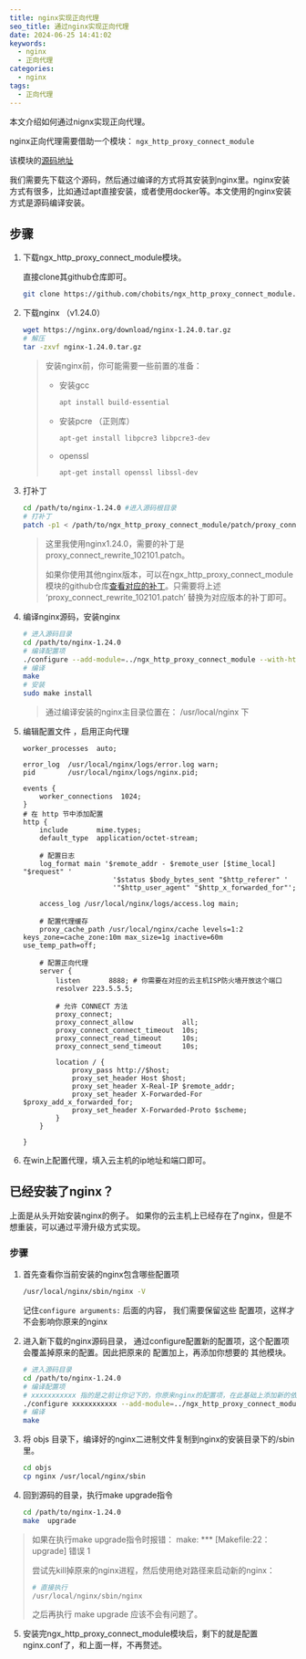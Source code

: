 ```yaml
---
title: nginx实现正向代理
seo_title: 通过nginx实现正向代理
date: 2024-06-25 14:41:02
keywords:
  - nginx
  - 正向代理
categories:
  - nginx
tags:
  - 正向代理
---
```


本文介绍如何通过nignx实现正向代理。

<!-- more -->

nginx正向代理需要借助一个模块： `ngx_http_proxy_connect_module`

该模块的[源码地址](https://github.com/chobits/ngx_http_proxy_connect_module)

我们需要先下载这个源码，然后通过编译的方式将其安装到nginx里。nginx安装方式有很多，比如通过apt直接安装，或者使用docker等。本文使用的nginx安装方式是源码编译安装。

## 步骤

1. 下载ngx_http_proxy_connect_module模块。

   直接clone其github仓库即可。

   ```sh
   git clone https://github.com/chobits/ngx_http_proxy_connect_module.git
   ```

2. 下载nginx （v1.24.0）

   ```sh
   wget https://nginx.org/download/nginx-1.24.0.tar.gz
   # 解压
   tar -zxvf nginx-1.24.0.tar.gz
   ```

   > 安装nginx前，你可能需要一些前置的准备：
   >
   > - 安装gcc 
   >
   >   ```sh
   >   apt install build-essential
   >   ```
   >
   > - 安装pcre （正则库）
   >
   >   ```sh
   >   apt-get install libpcre3 libpcre3-dev
   >   ```
   >
   > - openssl
   >
   >   ```sh
   >   apt-get install openssl libssl-dev
   >   ```

3. 打补丁

   ```sh
   cd /path/to/nginx-1.24.0 #进入源码根目录
   # 打补丁
   patch -p1 < /path/to/ngx_http_proxy_connect_module/patch/proxy_connect_rewrite_102101.patch
   ```

   > 这里我使用nginx1.24.0，需要的补丁是 proxy_connect_rewrite_102101.patch。
   >
   > 如果你使用其他nginx版本，可以在ngx_http_proxy_connect_module模块的github仓库[查看对应的补丁](https://github.com/chobits/ngx_http_proxy_connect_module?tab=readme-ov-file#select-patch)。只需要将上述 ‘proxy_connect_rewrite_102101.patch’ 替换为对应版本的补丁即可。

4. 编译nginx源码，安装nginx

   ```sh
   # 进入源码目录
   cd /path/to/nginx-1.24.0
   # 编译配置项
   ./configure --add-module=../ngx_http_proxy_connect_module --with-http_ssl_module
   # 编译
   make
   # 安装
   sudo make install
   ```

   > 通过编译安装的nginx主目录位置在： /usr/local/nginx 下

5. 编辑配置文件 ，启用正向代理

   ```nginx
   worker_processes  auto;
   
   error_log  /usr/local/nginx/logs/error.log warn;
   pid        /usr/local/nginx/logs/nginx.pid;
   
   events {
       worker_connections  1024;
   }
   # 在 http 节中添加配置
   http {
       include       mime.types;
       default_type  application/octet-stream;
   
       # 配置日志
       log_format main '$remote_addr - $remote_user [$time_local] "$request" '
                         '$status $body_bytes_sent "$http_referer" '
                         '"$http_user_agent" "$http_x_forwarded_for"';
   
       access_log /usr/local/nginx/logs/access.log main;
   
       # 配置代理缓存
       proxy_cache_path /usr/local/nginx/cache levels=1:2 keys_zone=cache_zone:10m max_size=1g inactive=60m use_temp_path=off;
   
       # 配置正向代理
       server {
           listen       8888; # 你需要在对应的云主机ISP防火墙开放这个端口
           resolver 223.5.5.5; 
   
           # 允许 CONNECT 方法
           proxy_connect;
           proxy_connect_allow            all;
           proxy_connect_connect_timeout  10s;
           proxy_connect_read_timeout     10s;
           proxy_connect_send_timeout     10s;
   
           location / {
               proxy_pass http://$host;
               proxy_set_header Host $host;
               proxy_set_header X-Real-IP $remote_addr;
               proxy_set_header X-Forwarded-For $proxy_add_x_forwarded_for;
               proxy_set_header X-Forwarded-Proto $scheme;
           }
       }
   
   }
   ```

6. 在win上配置代理，填入云主机的ip地址和端口即可。

## 已经安装了nginx？

上面是从头开始安装nginx的例子。 如果你的云主机上已经存在了nginx，但是不想重装，可以通过平滑升级方式实现。

### 步骤

1. 首先查看你当前安装的nginx包含哪些配置项

   ```sh
   /usr/local/nginx/sbin/nginx -V
   ```

   记住`configure arguments:` 后面的内容， 我们需要保留这些 配置项，这样才不会影响你原来的nginx

2. 进入新下载的nginx源码目录， 通过configure配置新的配置项，这个配置项会覆盖掉原来的配置。因此把原来的 配置加上，再添加你想要的 其他模块。

   ```sh
   # 进入源码目录
   cd /path/to/nginx-1.24.0
   # 编译配置项   
   # xxxxxxxxxxx 指的是之前让你记下的，你原来nginx的配置项，在此基础上添加新的依赖。
   ./configure xxxxxxxxxxx --add-module=../ngx_http_proxy_connect_module
   # 编译
   make
   ```

3. 将 objs 目录下，编译好的nginx二进制文件复制到nginx的安装目录下的/sbin里。

   ```sh
   cd objs
   cp nginx /usr/local/nginx/sbin
   ```

4. 回到源码的目录，执行make upgrade指令

   ```sh
   cd /path/to/nginx-1.24.0
   make  upgrade
   ```

> 如果在执行make upgrade指令时报错： make: *** [Makefile:22：upgrade] 错误 1
>
> 尝试先kill掉原来的nginx进程，然后使用绝对路径来启动新的nginx：
>
> ```sh
> # 直接执行
> /usr/local/nginx/sbin/nginx
> ```
>
> 之后再执行 make upgrade 应该不会有问题了。

5. 安装完ngx_http_proxy_connect_module模块后，剩下的就是配置nginx.conf了，和上面一样，不再赘述。

